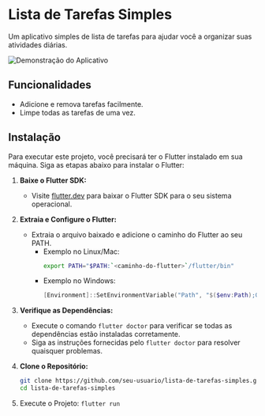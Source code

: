 # Lista de Tarefas Simples

Um aplicativo simples de lista de tarefas para ajudar você a organizar suas atividades diárias.

![Demonstração do Aplicativo](https://github.com/HeryckPeres/lista-de-tarefas-simples/assets/54678836/e74928f3-5ce2-4d4c-9719-077adc04fbee)

## Funcionalidades

- Adicione e remova tarefas facilmente.
- Limpe todas as tarefas de uma vez.

## Instalação

Para executar este projeto, você precisará ter o Flutter instalado em sua máquina. Siga as etapas abaixo para instalar o Flutter:

1. **Baixe o Flutter SDK:**
   - Visite [flutter.dev](https://flutter.dev/docs/get-started/install) para baixar o Flutter SDK para o seu sistema operacional.

2. **Extraia e Configure o Flutter:**
   - Extraia o arquivo baixado e adicione o caminho do Flutter ao seu PATH.
     - Exemplo no Linux/Mac:
       ```bash
       export PATH="$PATH:`<caminho-do-flutter>`/flutter/bin"
       ```
     - Exemplo no Windows:
       ```powershell
       [Environment]::SetEnvironmentVariable("Path", "$($env:Path);C:\caminho\para\flutter\bin", [EnvironmentVariableTarget]::User)
       ```

3. **Verifique as Dependências:**
   - Execute o comando `flutter doctor` para verificar se todas as dependências estão instaladas corretamente.
   - Siga as instruções fornecidas pelo `flutter doctor` para resolver quaisquer problemas.

4. **Clone o Repositório:**
   ```bash
   git clone https://github.com/seu-usuario/lista-de-tarefas-simples.git
   cd lista-de-tarefas-simples

5. Execute o Projeto:
   ```flutter run ```
